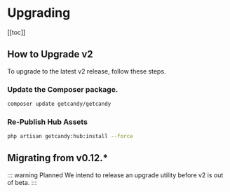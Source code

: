 # Upgrading

[[toc]]

## How to Upgrade v2

To upgrade to the latest v2 release, follow these steps.

### Update the Composer package.

```sh
composer update getcandy/getcandy
```

### Re-Publish Hub Assets

```sh
php artisan getcandy:hub:install --force
```


## Migrating from v0.12.*

::: warning Planned
We intend to release an upgrade utility before v2 is out of beta.
:::

